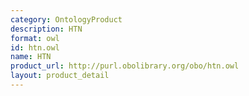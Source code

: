 ```yaml
---
category: OntologyProduct
description: HTN
format: owl
id: htn.owl
name: HTN
product_url: http://purl.obolibrary.org/obo/htn.owl
layout: product_detail
---
```

